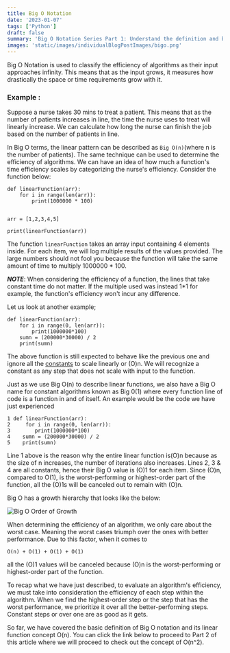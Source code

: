 ```yaml
---
title: Big O Notation
date: '2023-01-07'
tags: ['Python']
draft: false
summary: 'Big O Notation Series Part 1: Understand the definition and basic application of one of the most fundamental tools in analyzing the cost of an algorithm in computer science.'
images: 'static/images/individualBlogPostImages/bigo.png'
---
```


Big O Notation is used to classify the efficiency of algorithms as their input approaches infinity. This means that as the input grows, it measures how drastically the space or time requirements grow with it.

### Example :

Suppose a nurse takes 30 mins to treat a patient. This means that as the number of patients increases in line, the time the nurse uses to treat will linearly increase. We can calculate how long the nurse can finish the job based on the number of patients in line.

In Big O terms, the linear pattern can be described as `Big O(n)`(where n is the number of patients).
The same technique can be used to determine the efficiency of algorithms. We can have an idea of how much a function's time efficiency scales by categorizing the nurse's efficiency.
Consider the function below:

```
def linearFunction(arr):
    for i in range(len(arr)):
        print(1000000 * 100)


arr = [1,2,3,4,5]

print(linearFunction(arr))
```

The function `linearFunction` takes an array input containing 4 elements inside. For each item, we will log multiple results of the values provided. The large numbers should not fool you because the function will take the same amount of time to multiply 1000000 \* 100.

**_NOTE_**: When considering the efficiency of a function, the lines that take constant time do not matter. If the multiple used was instead 1\*1 for example, the function's efficiency won't incur any difference.

Let us look at another example;

```
def linearFunction(arr):
    for i in range(0, len(arr)):
        print(1000000*100)
    sumn = (200000*30000) / 2
    print(sumn)

```

The above function is still expected to behave like the previous one and ignore all the [constants](https://www.google.com/search?q=python+constant+definition&oq=python+constant+def&aqs=chrome.1.69i57j0i512j0i22i30l7j0i22i30i625.10826j0j7&sourceid=chrome&ie=UTF-8) to scale linearly or (O)n. We will recognize a constant as any step that does not scale with input to the function.

Just as we use Big O(n) to describe linear functions, we also have a Big O name for constant algorithms known as Big 0(1) where every function line of code is a function in and of itself. An example would be the code we have just experienced

```
1 def linearFunction(arr):
2     for i in range(0, len(arr)):
3        print(1000000*100)
4    sumn = (200000*30000) / 2
5    print(sumn)

```

Line 1 above is the reason why the entire linear function is(O)n because as the size of n increases, the number of iterations also increases.
Lines 2, 3 & 4 are all constants, hence their Big O value is (O)1 for each item.
Since (O)n, compared to O(1), is the worst-performing or highest-order part of the function, all the (O)1s will be canceled out to remain with (O)n.

Big O has a growth hierarchy that looks like the below:

![Big O Order of Growth](https://res.cloudinary.com/dlt0f5pvq/image/upload/v1673082375/Screenshot_36_d5cawa.png)

When determining the efficiency of an algorithm, we only care about the worst case. Meaning the worst cases triumph over the ones with better performance. Due to this factor, when it comes to

    O(n) + O(1) + O(1) + O(1)

all the (O)1 values will be canceled because (O)n is the worst-performing or highest-order part of the function.

To recap what we have just described, to evaluate an algorithm's efficiency, we must take into consideration the efficiency of each step within the algorithm. When we find the highest-order step or the step that has the worst performance, we prioritize it over all the better-performing steps. Constant steps or over one are as good as it gets.

So far, we have covered the basic definition of Big O notation and its linear function concept O(n). You can click the link below to proceed to Part 2 of this article where we will proceed to check out the concept of O(n^2).

